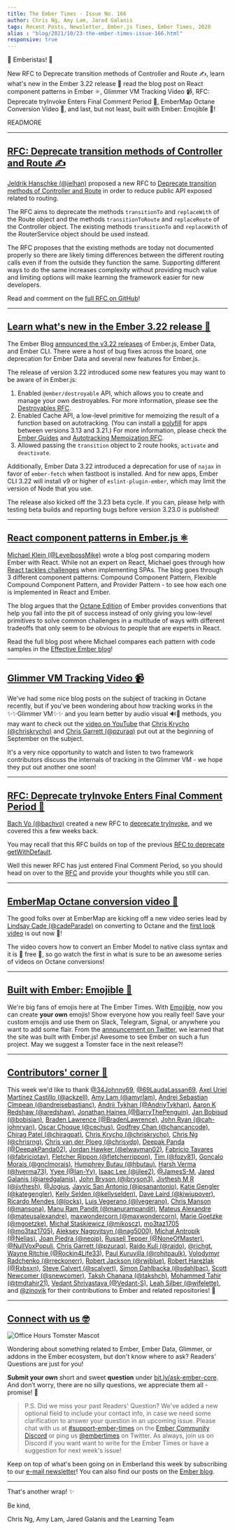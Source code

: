 ```yaml
---
title: The Ember Times - Issue No. 166
author: Chris Ng, Amy Lam, Jared Galanis
tags: Recent Posts, Newsletter, Ember.js Times, Ember Times, 2020
alias : "blog/2021/10/23-the-ember-times-issue-166.html"
responsive: true
---
```


👋 Emberistas! 🐹

New RFC to Deprecate transition methods of Controller and Route ✍️,
learn what's new in the Ember 3.22 release 🎉
read the blog post on React component patterns in Ember ⚛️,
Glimmer VM Tracking Video 📹,
RFC: Deprecate tryInvoke Enters Final Comment Period 📜,
EmberMap Octane Conversion Video 📼,
and last, but not least, built with Ember: Emojible 🥳!

READMORE

---

## [RFC: Deprecate transition methods of Controller and Route ✍️](https://github.com/emberjs/rfcs/pull/674)

[Jeldrik Hanschke (@jelhan)](https://github.com/jelhan) proposed a new RFC to [Deprecate transition methods of Controller and Route](https://github.com/emberjs/rfcs/pull/674) in order to reduce public API exposed related to routing.

The RFC aims to deprecate the methods `transitionTo` and `replaceWith` of the Route object and the methods `transitionToRoute` and `replaceRoute` of the Controller object. The existing methods `transitionTo` and `replaceWith` of the RouterService object should be used instead.

The RFC proposes that the existing methods are today not documented properly so there are likely timing differences between the different routing calls even if from the outside they function the same. Supporting different ways to do the same increases complexity without providing much value and limiting options will make learning the framework easier for new developers.

Read and comment on the [full RFC on GitHub](https://github.com/emberjs/rfcs/pull/674)!

---

## [Learn what's new in the Ember 3.22 release 🎉](https://blog.emberjs.com/2020/10/20/ember-3-22-released.html)

<!--alex ignore host-hostess-->
The Ember Blog [announced the v3.22 releases](https://blog.emberjs.com/2020/10/20/ember-3-22-released.html) of Ember.js, Ember Data, and Ember CLI. There were a host of bug fixes across the board, one deprecation for Ember Data and several new features for Ember.js.

The release of version 3.22 introduced some new features you may want to be aware of in Ember.js:

<!--alex ignore savage-->
1. Enabled `@ember/destroyable` API, which allows you to create and manage your own destroyables. For more information, please see the [Destroyables RFC](https://emberjs.github.io/rfcs/0580-destroyables.html).
2. Enabled Cache API, a low-level primitive for memoizing the result of a function based on autotracking. (You can install a [polyfill](https://github.com/ember-polyfills/ember-cache-primitive-polyfill) for apps between versions 3.13 and 3.21.) For more information, please check the [Ember Guides](https://guides.emberjs.com/release/in-depth-topics/autotracking-in-depth/#toc_caching-of-tracked-properties) and [Autotracking Memoization RFC](https://emberjs.github.io/rfcs/0615-autotracking-memoization.html).
3. Allowed passing the `transition` object to 2 route hooks, `activate` and `deactivate`.

Additionally, Ember Data 3.22 introduced a deprecation for use of `najax` in favor of `ember-fetch` when fastboot is installed. And for new apps, Ember CLI 3.22 will install v9 or higher of `eslint-plugin-ember`, which may limit the version of Node that you use.

The release also kicked off the 3.23 beta cycle. If you can, please help with testing beta builds and reporting bugs before version 3.23.0 is published!

---

## [React component patterns in Ember.js ⚛️](https://www.effective-ember.com/blog/react-component-patterns/)

[Michael Klein (@LevelbossMike)](https://github.com/LevelbossMike) wrote a blog post comparing modern Ember with React. While not an expert on React, Michael goes through how [React tackles challenges](https://dev.to/alexi_be3/react-component-patterns-49ho) when implementing SPAs. The blog goes through 3 different component patterns: Compound Component Pattern, Flexible Compound Component Pattern, and Provider Pattern - to see how each one is implemented in React and Ember.

<!--alex ignore obvious-->
The blog argues that the [Octane Edition](https://emberjs.com/editions/octane/) of Ember provides conventions that help you fall into the pit of success instead of only giving you low-level primitives to solve common challenges in a multitude of ways with different tradeoffs that only seem to be obvious to people that are experts in React.

Read the full blog post where Michael compares each pattern with code samples in the [Effective Ember blog](https://www.effective-ember.com/blog/react-component-patterns/)!

---

## [Glimmer VM Tracking Video 📹](https://www.youtube.com/watch?v=BjKERSRpPeI)

We've had some nice blog posts on the subject of tracking in Octane recently, but if you've been wondering about how tracking works in the ✨✨Glimmer VM✨✨ and you learn better by audio visual 🔊📼 methods, you may want to check out the [video on YouTube](https://www.youtube.com/watch?v=BjKERSRpPeI) that [Chris Krycho (@chriskrycho)](https://github.com/chriskrycho) and [Chris Garrett (@pzuraq)](https://github.com/pzuraq) put out at the beginning of September on the subject.

It's a very nice opportunity to watch and listen to two framework contributors discuss the internals of tracking in the Glimmer VM - we hope they put out another one soon!

---

## [RFC: Deprecate tryInvoke Enters Final Comment Period 📜](https://twitter.com/emberjs/status/1319720127320018944)

[Bach Vo (@bachvo)](https://github.com/bachvo) created a new RFC to [deprecate tryInvoke](https://github.com/emberjs/rfcs/pull/673), and we covered this a few weeks back. 

You may recall that this RFC builds on top of the previous [RFC to deprecate getWithDefault](https://emberjs.github.io/rfcs/0554-deprecate-getwithdefault.html).

<!--alex ignore just-->
Well this newer RFC has just entered Final Comment Period, so you should head on over to the [RFC](https://github.com/emberjs/rfcs/pull/673) and provide your thoughts while you still can.

---

## [EmberMap Octane conversion video 📼](https://twitter.com/ember_map/status/1319715247423369216)

The good folks over at EmberMap are kicking off a new video series lead by [Lindsay Cade (@cadeParade)](https://github.com/cadeParade) on converting to Octane and the [first look video](https://embermap.com/topics/converting-to-octane-first-look/converting-a-model) is out now 🎉!

The video covers how to convert an Ember Model to native class syntax and it is 💸 free 💸, so go watch the first in what is sure to be an awesome series of videos on Octane conversions!

---

## [Built with Ember: Emojible 🥳](https://creator.emojible.store/)

We're big fans of emojis here at The Ember Times. With [Emojible](https://creator.emojible.store/), now you can create **your own** emojis! Show everyone how you really feel! Save your custom emojis and use them on Slack, Telegram, Signal, or anywhere you want to add some flair. From the [announcement on Twitter](https://twitter.com/emojible/status/1318534253471256576), we learned that the site was built with Ember.js! Awesome to see Ember on such a fun project. May we suggest a Tomster face in the next release?! 

---

## [Contributors' corner 👏](https://guides.emberjs.com/release/contributing/repositories/)

<p>This week we'd like to thank <a href="https://github.com/34Johnny69" rel="noopener noreferrer" target="_blank">@34Johnny69</a>, <a href="https://github.com/69LaudaLassan69" rel="noopener noreferrer" target="_blank">@69LaudaLassan69</a>, <a href="https://github.com/ackzell" rel="noopener noreferrer" target="_blank">Axel Uriel Martínez Castillo (@ackzell)</a>, <a href="https://github.com/amyrlam" rel="noopener noreferrer" target="_blank">Amy Lam (@amyrlam)</a>, <a href="https://github.com/andreisebastianc" rel="noopener noreferrer" target="_blank">Andrei Sebastian Cîmpean (@andreisebastianc)</a>, <a href="https://github.com/AndriyTykhan" rel="noopener noreferrer" target="_blank">Andrii Tykhan (@AndriyTykhan)</a>, <a href="https://github.com/aredshaw" rel="noopener noreferrer" target="_blank">Aaron K Redshaw (@aredshaw)</a>, <a href="https://github.com/BarryThePenguin" rel="noopener noreferrer" target="_blank">Jonathan Haines (@BarryThePenguin)</a>, <a href="https://github.com/bobisjan" rel="noopener noreferrer" target="_blank">Jan Bobisud (@bobisjan)</a>, <a href="https://github.com/BradenLawrence" rel="noopener noreferrer" target="_blank">Braden Lawrence (@BradenLawrence)</a>, <a href="https://github.com/cah-johnryan" rel="noopener noreferrer" target="_blank">John Ryan (@cah-johnryan)</a>, <a href="https://github.com/cechus" rel="noopener noreferrer" target="_blank">Oscar Choque (@cechus)</a>, <a href="https://github.com/chancancode" rel="noopener noreferrer" target="_blank">Godfrey Chan (@chancancode)</a>, <a href="https://github.com/chiragpat" rel="noopener noreferrer" target="_blank">Chirag Patel (@chiragpat)</a>, <a href="https://github.com/chriskrycho" rel="noopener noreferrer" target="_blank">Chris Krycho (@chriskrycho)</a>, <a href="https://github.com/chrisrng" rel="noopener noreferrer" target="_blank">Chris Ng (@chrisrng)</a>, <a href="https://github.com/chrisvdp" rel="noopener noreferrer" target="_blank">Chris van der Ploeg (@chrisvdp)</a>, <a href="https://github.com/DeepakPanda02" rel="noopener noreferrer" target="_blank">Deepak Panda (@DeepakPanda02)</a>, <a href="https://github.com/elwayman02" rel="noopener noreferrer" target="_blank">Jordan Hawker (@elwayman02)</a>, <a href="https://github.com/fabriciotav" rel="noopener noreferrer" target="_blank">Fabrício Tavares (@fabriciotav)</a>, <a href="https://github.com/fletcherrippon" rel="noopener noreferrer" target="_blank">Fletcher Rippon (@fletcherrippon)</a>, <a href="https://github.com/fozy81" rel="noopener noreferrer" target="_blank">Tim (@fozy81)</a>, <a href="https://github.com/gnclmorais" rel="noopener noreferrer" target="_blank">Gonçalo Morais (@gnclmorais)</a>, <a href="https://github.com/hbutau" rel="noopener noreferrer" target="_blank">Humphrey Butau (@hbutau)</a>, <a href="https://github.com/hverma73" rel="noopener noreferrer" target="_blank">Harsh Verma (@hverma73)</a>, <a href="https://github.com/Ian-Yy" rel="noopener noreferrer" target="_blank">Yyee (@Ian-Yy)</a>, <a href="https://github.com/ijlee2" rel="noopener noreferrer" target="_blank">Isaac Lee (@ijlee2)</a>, <a href="https://github.com/JamesS-M" rel="noopener noreferrer" target="_blank">@JamesS-M</a>, <a href="https://github.com/jaredgalanis" rel="noopener noreferrer" target="_blank">Jared Galanis (@jaredgalanis)</a>, <a href="https://github.com/jbryson3" rel="noopener noreferrer" target="_blank">John Bryson (@jbryson3)</a>, <a href="https://github.com/jivthesh" rel="noopener noreferrer" target="_blank">Jivthesh M R (@jivthesh)</a>, <a href="https://github.com/Jogius" rel="noopener noreferrer" target="_blank">@Jogius</a>, <a href="https://github.com/jpsanantonio" rel="noopener noreferrer" target="_blank">Jayvic San Antonio (@jpsanantonio)</a>, <a href="https://github.com/kategengler" rel="noopener noreferrer" target="_blank">Katie Gengler (@kategengler)</a>, <a href="https://github.com/kellyselden" rel="noopener noreferrer" target="_blank">Kelly Selden (@kellyselden)</a>, <a href="https://github.com/kiwiupover" rel="noopener noreferrer" target="_blank">Dave Laird (@kiwiupover)</a>, <a href="https://github.com/locks" rel="noopener noreferrer" target="_blank">Ricardo Mendes (@locks)</a>, <a href="https://github.com/lvegerano" rel="noopener noreferrer" target="_blank">Luis Vegerano (@lvegerano)</a>, <a href="https://github.com/mansona" rel="noopener noreferrer" target="_blank">Chris Manson (@mansona)</a>, <a href="https://github.com/manurampandit" rel="noopener noreferrer" target="_blank">Manu Ram Pandit (@manurampandit)</a>, <a href="https://github.com/mateusalexandre" rel="noopener noreferrer" target="_blank">Mateus Alexandre (@mateusalexandre)</a>, <a href="https://github.com/maxwondercorn" rel="noopener noreferrer" target="_blank">maxwondercorn (@maxwondercorn)</a>, <a href="https://github.com/mgoetzke" rel="noopener noreferrer" target="_blank">Marie Goetzke (@mgoetzke)</a>, <a href="https://github.com/mikoscz" rel="noopener noreferrer" target="_blank">Michał Staśkiewicz (@mikoscz)</a>, <a href="https://github.com/mo3taz1705" rel="noopener noreferrer" target="_blank">mo3taz1705 (@mo3taz1705)</a>, <a href="https://github.com/nag5000" rel="noopener noreferrer" target="_blank">Aleksey Nagovitsyn (@nag5000)</a>, <a href="https://github.com/Nelias" rel="noopener noreferrer" target="_blank">Michał Antropik (@Nelias)</a>, <a href="https://github.com/neojp" rel="noopener noreferrer" target="_blank">Joan Piedra (@neojp)</a>, <a href="https://github.com/NoneOfMaster" rel="noopener noreferrer" target="_blank">Russell Tepper (@NoneOfMaster)</a>, <a href="https://github.com/NullVoxPopuli" rel="noopener noreferrer" target="_blank">@NullVoxPopuli</a>, <a href="https://github.com/pzuraq" rel="noopener noreferrer" target="_blank">Chris Garrett (@pzuraq)</a>, <a href="https://github.com/raido" rel="noopener noreferrer" target="_blank">Raido Kuli (@raido)</a>, <a href="https://github.com/richgt" rel="noopener noreferrer" target="_blank">@richgt</a>, <a href="https://github.com/Rockin4Life33" rel="noopener noreferrer" target="_blank">Wayne Ritchie (@Rockin4Life33)</a>, <a href="https://github.com/rohitpaulk" rel="noopener noreferrer" target="_blank">Paul Kuruvilla (@rohitpaulk)</a>, <a href="https://github.com/rreckonerr" rel="noopener noreferrer" target="_blank">Volodymyr Radchenko (@rreckonerr)</a>, <a href="https://github.com/rwjblue" rel="noopener noreferrer" target="_blank">Robert Jackson (@rwjblue)</a>, <a href="https://github.com/Rxbsxn" rel="noopener noreferrer" target="_blank">Robert Harężlak (@Rxbsxn)</a>, <a href="https://github.com/scalvert" rel="noopener noreferrer" target="_blank">Steve Calvert (@scalvert)</a>, <a href="https://github.com/sdahlbac" rel="noopener noreferrer" target="_blank">Simon Dahlbacka (@sdahlbac)</a>, <a href="https://github.com/snewcomer" rel="noopener noreferrer" target="_blank">Scott Newcomer (@snewcomer)</a>, <a href="https://github.com/takshch" rel="noopener noreferrer" target="_blank">Taksh Chanana (@takshch)</a>, <a href="https://github.com/tmdtahir21" rel="noopener noreferrer" target="_blank">Mohammed Tahir (@tmdtahir21)</a>, <a href="https://github.com/Vedant-S" rel="noopener noreferrer" target="_blank">Vedant Shrivastava (@Vedant-S)</a>, <a href="https://github.com/wifelette" rel="noopener noreferrer" target="_blank">Leah Silber (@wifelette)</a>, and <a href="https://github.com/zinovik" rel="noopener noreferrer" target="_blank">@zinovik</a> for their contributions to Ember and related repositories! 💖</p>

---

## [Connect with us 🤓](https://docs.google.com/forms/d/e/1FAIpQLScqu7Lw_9cIkRtAiXKitgkAo4xX_pV1pdCfMJgIr6Py1V-9Og/viewform)

<div class="blog-row">
  <img class="float-right small transparent padded" alt="Office Hours Tomster Mascot" title="Readers' Questions" src="/images/tomsters/officehours.png" />

  <p>Wondering about something related to Ember, Ember Data, Glimmer, or addons in the Ember ecosystem, but don't know where to ask? Readers’ Questions are just for you!</p>

  <p><strong>Submit your own</strong> short and sweet <strong>question</strong> under <a href="https://bit.ly/ask-ember-core" target="rq">bit.ly/ask-ember-core</a>. And don’t worry, there are no silly questions, we appreciate them all - promise! 🤞</p>
</div>

> P.S. Did we miss your past Readers' Question? We've added a new optional field to include your contact info, in case we need some clarification to answer your question in an upcoming issue. Please chat with us at <a href="https://discordapp.com/channels/480462759797063690/485450546887786506">#support-ember-times</a> on the <a href="https://discordapp.com/invite/zT3asNS">Ember Community Discord</a> or ping us <a href="https://twitter.com/embertimes">@embertimes</a> on Twitter. As always, join us on Discord if you want want to write for the Ember Times or have a suggestion for next week's issue!</p>

<div>
  <p>Keep on top of what's been going on in Emberland this week by subscribing to our <a href="https://the-emberjs-times.ongoodbits.com/">e-mail newsletter</a>! You can also find our posts on the <a href="https://emberjs.com/blog/tags/newsletter.html">Ember blog</a>.</p>
</div>

---

That's another wrap! ✨

Be kind,

Chris Ng, Amy Lam, Jared Galanis and the Learning Team
